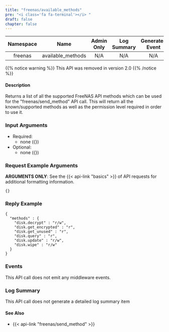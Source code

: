 ```yaml
---
title: "freenas/available_methods"
pre: "<i class='fa fa-terminal'></i> "
draft: false
chapter: false
---
```


| Namespace | Name | Admin Only | Log Summary | Generates Event | Version Added | Version Removed |
|:----------------:|:--------:|:--------:|:--------:|:--------:|:---:|:---:|
| freenas | available_methods | N/A | N/A | N/A | 1 | 2.0 |

{{% notice warning %}}
This API was removed in version 2.0
{{% /notice %}}

#### Description
Returns a list of all the supported FreeNAS API methods which can be used for the "freenas/send_method" API call.
This will return all the known/supported methods as well as the permission level required in order to use it.

### Input Arguments
* Required:
   * none ({})
* Optional:
   * none ({})


### Request Example Arguments
**ARGUMENTS ONLY**: See the {{< api-link "basics" >}} of API requests for additional formatting information.

```
{}
```

### Reply Example
```
{
  "methods" : {
    "disk.decrypt" : "r/w",
    "disk.get_encrypted" : "r",
    "disk.get_unused" : "r",
    "disk.query" : "r",
    "disk.update" : "r/w",
    "disk.wipe" : "r/w"
  }
}
```

### Events
This API call does not emit any middleware events.

### Log Summary
This API call does not generate a detailed log summary item


#### See Also
* {{< api-link "freenas/send_method" >}}
